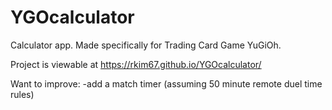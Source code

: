 # YGOcalculator

Calculator app. Made specifically for Trading Card Game YuGiOh.

Project is viewable at https://rkim67.github.io/YGOcalculator/


Want to improve: 
-add a match timer (assuming 50 minute remote duel time rules)
